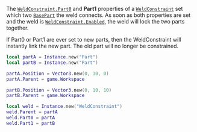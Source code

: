 The [`WeldConstraint.Part0`](https://create.roblox.com/docs/reference/engine/classes/WeldConstraint#Part0) and **Part1** properties of a
[`WeldConstraint`](https://create.roblox.com/docs/reference/engine/classes/WeldConstraint) set which two [`BasePart`](https://create.roblox.com/docs/reference/engine/classes/BasePart) the weld connects.
As soon as both properties are set and the weld is
[`WeldConstraint.Enabled`](https://create.roblox.com/docs/reference/engine/classes/WeldConstraint#Enabled), the weld will lock the two parts together.

If Part0 or Part1 are ever set to new parts, then the WeldConstraint will
instantly link the new part. The old part will no longer be constrained.
```lua
local partA = Instance.new("Part")
local partB = Instance.new("Part")

partA.Position = Vector3.new(0, 10, 0)
partA.Parent = game.Workspace

partB.Position = Vector3.new(0, 10, 10)
partB.Parent = game.Workspace

local weld = Instance.new("WeldConstraint")
weld.Parent = partA
weld.Part0 = partA
weld.Part1 = partB
```